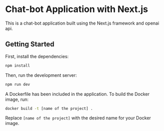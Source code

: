 # Chat-bot Application with Next.js

This is a chat-bot application built using the Next.js framework and openai api.

## Getting Started

First, install the dependencies:

```bash
npm install
```

Then, run the development server:

```bash
npm run dev
```

A Dockerfile has been included in the application. To build the Docker image, run:

```bash
docker build -t [name of the project] .
```

Replace `[name of the project]` with the desired name for your Docker image.


